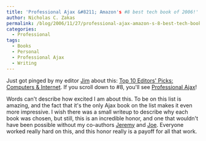 ```yaml
---
title: 'Professional Ajax &#8211; Amazon's #8 best tech book of 2006!'
author: Nicholas C. Zakas
permalink: /blog/2006/11/27/professional-ajax-amazon-s-8-best-tech-book-of-2006/
categories:
  - Professional
tags:
  - Books
  - Personal
  - Professional Ajax
  - Writing
---
```

Just got pinged by my editor <a title="Jim Minatel Wrox Book Editor Blog" rel="external" href="http://wroxblog.typepad.com/">Jim</a> about this: <a title="Best Books of 2006 - Top 10 Editors' Picks: Computers & Internet" rel="external" href="http://www.amazon.com/exec/obidos/tg/feature/-/1000020581/">Top 10 Editors' Picks: Computers & Internet</a>. If you scroll down to #8, you'll see <a title="Professional Ajax" rel="external" href="http://www.amazon.com/exec/obidos/redirect?link_code=ur2&tag=nczonline-20&camp=1789&creative=9325&path=http%3A%2F%2Fwww.amazon.com%2Fgp%2Fproduct%2F0471777781%2F">Professional Ajax</a>!

Words can't describe how excited I am about this. To be on this list is amazing, and the fact that it's the only Ajax book on the list makes it even more impressive. I wish there was a small writeup to describe why each book was chosen, but still, this is an incredible honor, and one that wouldn't have been possible without my co-authors <a title="XWeb" rel="external" href="http://www.wdonline.com">Jeremy</a> and <a title="Joe asks 'Is it me or what?'" rel="external" href="http://joef.typepad.com">Joe</a>. Everyone worked really hard on this, and this honor really is a payoff for all that work.
